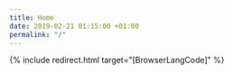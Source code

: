 ```yaml
---
title: Home
date: 2019-02-21 01:15:00 +01:00
permalink: "/"
---
```


{% include redirect.html target="[BrowserLangCode]" %}
